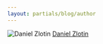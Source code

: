 ```yaml
---
layout: partials/blog/author
---
```


![Daniel Zlotin](//assets/img/team/members/small/zlotin.jpg)
[Daniel Zlotin](https://www.linkedin.com/in/daniel-zlotin-35182490/ "link")
